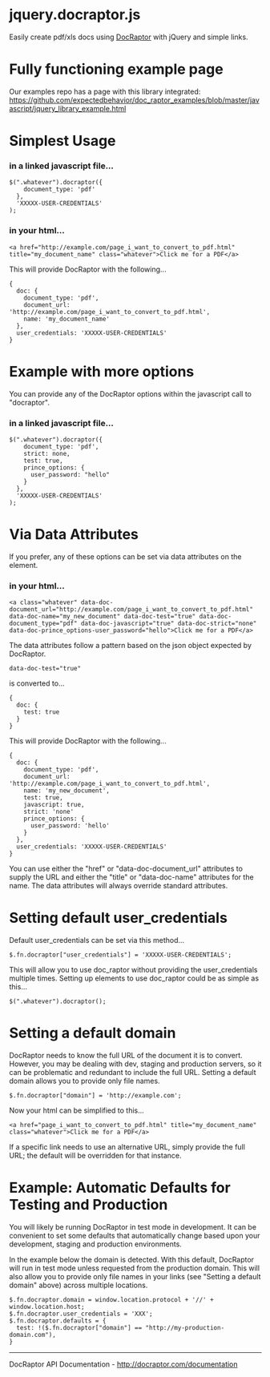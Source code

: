 # jquery.docraptor.js

Easily create pdf/xls docs using [DocRaptor](http://docraptor.com) with jQuery and simple links.

# Fully functioning example page

Our examples repo has a page with this library integrated:
https://github.com/expectedbehavior/doc_raptor_examples/blob/master/javascript/jquery_library_example.html

# Simplest Usage

### in a linked javascript file...

    $(".whatever").docraptor({
        document_type: 'pdf'
      },
      'XXXXX-USER-CREDENTIALS'
    );
    
### in your html...

    <a href="http://example.com/page_i_want_to_convert_to_pdf.html" title="my_document_name" class="whatever">Click me for a PDF</a>
    
This will provide DocRaptor with the following...
  
    {
      doc: {
        document_type: 'pdf',
        document_url: 'http://example.com/page_i_want_to_convert_to_pdf.html',
        name: 'my_document_name'
      },
      user_credentials: 'XXXXX-USER-CREDENTIALS'
    }
    

# Example with more options
You can provide any of the DocRaptor options within the javascript call to "docraptor". 

### in a linked javascript file...

    $(".whatever").docraptor({
        document_type: 'pdf',
        strict: none,
        test: true,
        prince_options: {
          user_password: "hello"
        }
      },
      'XXXXX-USER-CREDENTIALS'
    );

# Via Data Attributes

If you prefer, any of these options can be set via data attributes on the element.
    
### in your html...

    <a class="whatever" data-doc-document_url="http://example.com/page_i_want_to_convert_to_pdf.html" data-doc-name="my_new_document" data-doc-test="true" data-doc-document_type="pdf" data-doc-javascript="true" data-doc-strict="none" data-doc-prince_options-user_password="hello">Click me for a PDF</a>
    
The data attributes follow a pattern based on the json object expected by DocRaptor.

    data-doc-test="true"
    
is converted to...

    {
      doc: {
        test: true
      }
    }
    
This will provide DocRaptor with the following...
  
    {
      doc: {
        document_type: 'pdf',
        document_url: 'http://example.com/page_i_want_to_convert_to_pdf.html',
        name: 'my_new_document',
        test: true,
        javascript: true,
        strict: 'none'
        prince_options: {
          user_password: 'hello'
        }
      },
      user_credentials: 'XXXXX-USER-CREDENTIALS'
    } 
    
You can use either the "href" or "data-doc-document_url" attributes to supply the URL and either the "title" or "data-doc-name" attributes for the name.  The data attributes will always override standard attributes.

# Setting default user_credentials

Default user_credentials can be set via this method...

    $.fn.docraptor["user_credentials"] = 'XXXXX-USER-CREDENTIALS';
    
This will allow you to use doc_raptor without providing the user_credentials multiple times.  Setting up elements to use doc_raptor could be as simple as this...

    $(".whatever").docraptor();

# Setting a default domain

DocRaptor needs to know the full URL of the document it is to convert.  However, you may be dealing with dev, staging and production servers, so it can be problematic and redundant to include the full URL.  Setting a default domain allows you to provide only file names.

    $.fn.docraptor["domain"] = 'http://example.com';
    
Now your html can be simplified to this...

    <a href="page_i_want_to_convert_to_pdf.html" title="my_document_name" class="whatever">Click me for a PDF</a>
    
If a specific link needs to use an alternative URL, simply provide the full URL; the default will be overridden for that instance.

# Example: Automatic Defaults for Testing and Production

You will likely be running DocRaptor in test mode in development.  It can be convenient to set some defaults that automatically change based upon your development, staging and production environments.

In the example below the domain is detected.  With this default, DocRaptor will run in test mode unless requested from the production domain.  This will also allow you to provide only file names in your links (see "Setting a default domain" above) across multiple locations.

    $.fn.docraptor.domain = window.location.protocol + '//' + window.location.host;
    $.fn.docraptor.user_credentials = 'XXX';
    $.fn.docraptor.defaults = {
      test: !($.fn.docraptor["domain"] == "http://my-production-domain.com"),
    }

---
    
DocRaptor API Documentation - http://docraptor.com/documentation